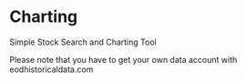 # Charting
 Simple Stock Search and Charting Tool
 
 Please note that you have to get your own data account with eodhistoricaldata.com
